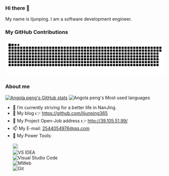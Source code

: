 ### Hi there 👋

My name is lijunping. I am a software development engineer.

### My GitHub Contributions

![](https://raw.githubusercontent.com/lijunping365/lijunping365/main/assets/github-contribution-grid-snake.svg)

### About me

[![Angola peng's GitHub stats](https://github-readme-stats.vercel.app/api?username=lijunping365&show_icons=true&theme=radical)](https://github.com/anuraghazra/github-readme-stats)
![Angola peng's Most used languages](https://github-readme-stats.vercel.app/api/top-langs/?username=lijunping365&layout=compact&hide_border=true&langs_count=10)

- 🔭 I’m currently striving for a better life in NanJing.
- 🤔 My blog 👉 https://github.com/lijunping365
- 💬 My Project Open-Job address 👉 http://39.105.51.99/
- 📫 My E-mail: 2544054976@qq.com
- 🔧 My Power Tools: </br>   
  ![](https://img.shields.io/badge/%E5%86%99%E4%BD%9C%E5%B7%A5%E5%85%B7-VS%20Code-blue)     
  ![VS IDEA](https://img.shields.io/badge/%E5%86%99%E4%BD%9C%E5%B7%A5%E5%85%B7-VS%20Code-blue)     
  ![Visual Studio Code](https://img.shields.io/badge/Visual_Studio_Code-007ACC?style=flat-square&logo=Visual-Studio-Code&logoColor=white)       
  ![MWeb](https://img.shields.io/badge/%E5%9B%BE%E5%BA%8A-MWeb-lightgrey)          
  ![Git](https://img.shields.io/badge/-Git-black?style=plastic&logo=git)     

